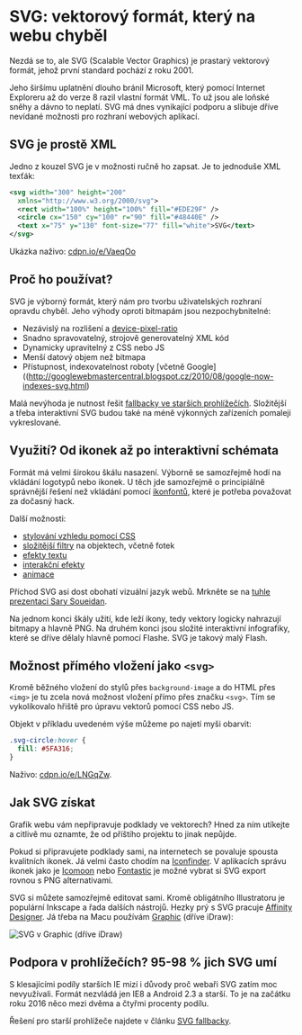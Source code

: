 # SVG: vektorový formát, který na webu chyběl

Nezdá se to, ale SVG (Scalable Vector Graphics) je prastarý vektorový formát, jehož první standard pochází z roku 2001.

<!-- AdSnippet -->

Jeho širšímu uplatnění dlouho bránil Microsoft, který pomocí Internet Exploreru až do verze 8 razil vlastní formát VML. To už jsou ale loňské sněhy a dávno to neplatí. SVG má dnes vynikající podporu a slibuje dříve nevídané možnosti pro rozhraní webových aplikací.

## SVG je prostě XML

Jedno z kouzel SVG je v možnosti ručně ho zapsat. Je to jednoduše XML texťák:

```svg
<svg width="300" height="200"
  xmlns="http://www.w3.org/2000/svg">
  <rect width="100%" height="100%" fill="#EDE29F" />
  <circle cx="150" cy="100" r="90" fill="#48440E" />
  <text x="75" y="130" font-size="77" fill="white">SVG</text>
</svg>
```

Ukázka naživo: [cdpn.io/e/VaeqOo](http://cdpn.io/e/VaeqOo)

## Proč ho používat?

SVG je výborný formát, který nám pro tvorbu uživatelských rozhraní opravdu chyběl. Jeho výhody oproti bitmapám jsou nezpochybnitelné:

- Nezávislý na rozlišení a [device-pixel-ratio](css-pixel.md)
- Snadno spravovatelný, strojově generovatelný XML kód
- Dynamicky upravitelný z CSS nebo JS
- Menší datový objem než bitmapa
- Přístupnost, indexovatelnost roboty [včetně Google]((http://googlewebmastercentral.blogspot.cz/2010/08/google-now-indexes-svg.html)

Malá nevýhoda je nutnost řešit [fallbacky ve starších prohlížečích](svg-fallbacky.md). Složitější a třeba interaktivní SVG budou také na méně výkonných zařízeních pomaleji vykreslované.

## Využití? Od ikonek až po interaktivní schémata

Formát má velmi širokou škálu nasazení. Výborně se samozřejmě hodí na vkládání logotypů nebo ikonek. U těch jde samozřejmě o principiálně správnější řešení než vkládání pomocí [ikonfontů](https://css-tricks.com/examples/IconFont/), které je potřeba považovat za dočasný hack. 

Další možnosti:

- [stylování vzhledu pomocí CSS](http://tympanus.net/codrops/2013/11/27/svg-icons-ftw)
- [složitější filtry](http://tympanus.net/codrops/css_reference/filter/) na objektech, včetně fotek 
- [efekty textu](http://tympanus.net/codrops-playground/yoksel/KFxwTxTA/editor/html,css,result)
- [interakční efekty](http://tympanus.net/Development/CreativeGooeyEffects/index.html)
- [animace](http://tutorials.jenkov.com/svg/svg-animation.html)

Příchod SVG asi dost obohatí vizuální jazyk webů. Mrkněte se na [tuhle prezentaci Sary Soueidan](http://slides.com/sarasoueidan/building-better-interfaces-with-svg).

<!-- AdSnippet -->

Na jednom konci škály užití, kde leží ikony, tedy vektory logicky nahrazují bitmapy a hlavně PNG. Na druhém konci jsou složité interaktivní infografiky, které se dříve dělaly hlavně pomocí Flashe. SVG je takový malý Flash. 

## Možnost přímého vložení jako `<svg>`

Kromě běžného vložení do stylů přes `background-image` a do HTML přes `<img>` je tu zcela nová možnost vložení přímo přes značku `<svg>`. Tím se vykolíkovalo hřiště pro úpravu vektorů pomocí CSS nebo JS.

Objekt v příkladu uvedeném výše můžeme po najetí myši obarvit:

```css
.svg-circle:hover {
  fill: #5FA316;
}
```

Naživo: [cdpn.io/e/LNGqZw](http://cdpn.io/e/LNGqZw).

## Jak SVG získat

Grafik webu vám nepřipravuje podklady ve vektorech? Hned za ním utíkejte a citlivě mu oznamte, že od příštího projektu to jinak nepůjde.

Pokud si připravujete podklady sami, na internetech se povaluje spousta kvalitních ikonek. Já velmi často chodím na [Iconfinder](https://www.iconfinder.com/). V aplikacích správu ikonek jako je [Icomoon](https://icomoon.io/) nebo [Fontastic](http://fontastic.me/) je možné vybrat si SVG export rovnou s PNG alternativami.

<!-- AdSnippet -->

SVG si můžete samozřejmě editovat sami. Kromě obligátního Illustratoru je populární Inkscape a řada dalších nástrojů. Hezky prý s SVG pracuje [Affinity Designer](https://affinity.serif.com/en-gb/designer/). Já třeba na Macu používám [Graphic](http://graphic.com/) (dříve iDraw):

![SVG v Graphic (dříve iDraw)](http://www.vzhurudolu.cz/prirucka-content/schemes/idraw_svg.jpg)

## Podpora v prohlížečích? 95-98 % jich SVG umí

S klesajícími podíly starších IE mizí i důvody proč webaři SVG zatím moc nevyužívali. Formát nezvládá jen IE8 a Android 2.3 a starší. To je na začátku roku 2016 něco mezi dvěma a čtyřmi procenty podílu.

Řešení pro starší prohlížeče najdete v článku [SVG fallbacky](svg-fallbacky.md).

